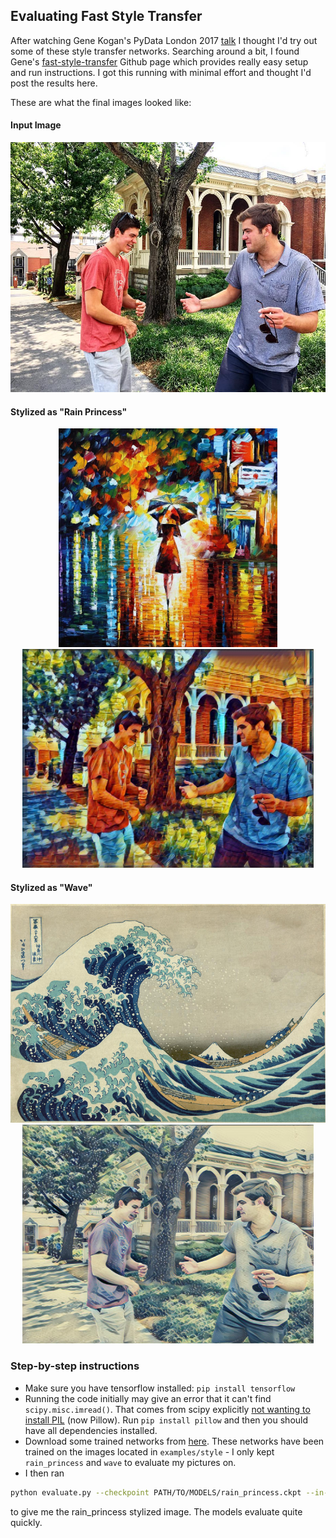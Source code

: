 ## Evaluating Fast Style Transfer

After watching Gene Kogan's PyData London 2017 [talk](https://youtu.be/JXx2MYtAU3o) I thought I'd try out some of these style transfer networks. 
Searching around a bit, I found Gene's [fast-style-transfer](https://github.com/genekogan/fast-style-transfer) Github page which provides really easy setup and run instructions. I got this running with minimal effort and thought I'd post the results here. 

These are what the final images looked like:

#### Input Image
<p align = 'center'>
<img src = 'examples/content/joshtest1.jpg' height = '400px'>
</p>

#### Stylized as "Rain Princess"
<p align = 'center'>
<img src = 'examples/style/rain_princess.jpg' height = '350px'>
<img src = 'examples/results/joshtest1_rain_princess.jpg' height = '350px'>
</p>

#### Stylized as "Wave"
<p align = 'center'>
<img src = 'examples/style/wave.jpg' height = '350px'>
<img src = 'examples/results/joshtest1_wave.jpg' height = '350px'>
<!-- <a href = 'examples/results/stata_udnie.jpg'><img src = 'examples/results/stata_udnie_header.jpg' width = '627px'></a> -->
</p>

### Step-by-step instructions

- Make sure you have tensorflow installed: `pip install tensorflow`
- Running the code initially may give an error that it can't find `scipy.misc.imread()`. That comes from scipy explicitly [not wanting to install PIL](http://stackoverflow.com/questions/15345790/scipy-misc-module-has-no-attribute-imread) (now Pillow). Run `pip install pillow` and then you should have all dependencies installed. 
- Download some trained networks from [here](https://drive.google.com/drive/folders/0B9jhaT37ydSyRk9UX0wwX3BpMzQ). These networks have been trained on the images located in `examples/style` - I only kept `rain_princess` and `wave` to evaluate my pictures on. 
- I then ran
```sh
python evaluate.py --checkpoint PATH/TO/MODELS/rain_princess.ckpt --in-path examples/content/joshtest1.jpg --out-path examples/results/joshtest1_rain_princess.jpg
```
to give me the rain_princess stylized image. The models evaluate quite quickly. 


